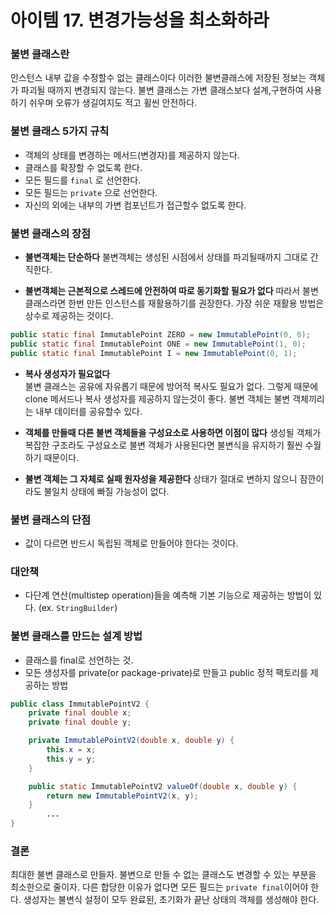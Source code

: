 # 아이템 17. 변경가능성을 최소화하라

### 불변 클래스란
인스턴스 내부 값을 수정할수 없는 클래스이다 이러한 불변클래스에 저장된 정보는 객체가 파괴될 때까지 변경되지 않는다.
불변 클래스는 가변 클래스보다 설계,구현하여 사용하기 쉬우며 오류가 생길여지도 적고 휠씬 안전하다.

### 불변 클래스 5가지 규칙

* 객체의 상태를 변경하는 메서드(변경자)를 제공하지 않는다.
* 클래스를 확장할 수 없도록 한다.
* 모든 필드를 `final` 로 선언한다.
* 모든 필드는 `private` 으로 선언한다.
* 자신의 외에는 내부의 가변 컴포넌트가 접근할수 없도록 한다.

### 불변 클래스의 장점
* **불변객체는 단순하다**
  불변객체는 생성된 시점에서 상태를 파괴될때까지 그대로 간직한다.

* **불변객체는 근본적으로 스레드에 안전하여 따로 동기화할 필요가 없다**
  따라서 불변 클래스라면 한번 만든 인스턴스를 재활용하기를 권장한다. 가장 쉬운 재활용 방법은 상수로 제공하는 것이다.

````java
public static final ImmutablePoint ZERO = new ImmutablePoint(0, 0);
public static final ImmutablePoint ONE = new ImmutablePoint(1, 0);
public static final ImmutablePoint I = new ImmutablePoint(0, 1);
````

* **복사 생성자가 필요없다**  
  불변 클래스는 공유에 자유롭기 때문에 방어적 복사도 필요가 없다.
  그렇게 때문에 clone 메서드나 복사 생성자를 제공하지 않는것이 좋다.
  불변 객체는 불변 객체끼리는 내부 데이터를 공유할수 있다.
  
* **객체를 만들때 다른 불변 객체들을 구성요소로 사용하면 이점이 많다**
  생성될 객체가 복잡한 구조라도 구성요소로 불변 객체가 사용된다면 불변식을 유지하기 훨씬 수월하기 때문이다.

* **불변 객체는 그 자체로 실패 원자성을 제공한다**
  상태가 절대로 변하지 않으니 잠깐이라도 불일치 상태에 빠질 가능성이 없다.

### 불변 클래스의 단점
* 값이 다르면 반드시 독립된 객체로 만들어야 한다는 것이다.

### 대안책
- 다단계 연산(multistep operation)들을 예측해 기본 기능으로 제공하는 방법이 있다. (ex. `StringBuilder`)


### 불변 클래스를 만드는 설계 방법
* 클래스를 final로 선언하는 것.
* 모든 생성자를 private(or package-private)로 만들고 public 정적 팩토리를 제공하는 방법
```java
public class ImmutablePointV2 {
    private final double x;
    private final double y;

    private ImmutablePointV2(double x, double y) {
        this.x = x;
        this.y = y;
    }

    public static ImmutablePointV2 valueOf(double x, double y) {
        return new ImmutablePointV2(x, y);
    }
		...
}
```

### 결론
최대한 불변 클래스로 만들자.
불변으로 만들 수 없는 클래스도 변경할 수 있는 부분을 최소한으로 줄이자.
다른 합당한 이유가 없다면 모든 필드는 `private final`이어야 한다.
생성자는 불변식 설정이 모두 완료된, 초기화가 끝난 상태의 객체를 생성해야 한다.
